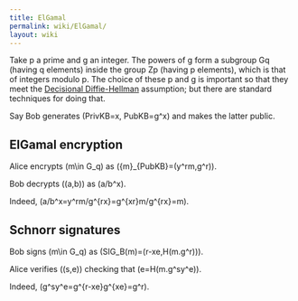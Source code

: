 ```yaml
---
title: ElGamal
permalink: wiki/ElGamal/
layout: wiki
---
```


Take p a prime and g an integer. The powers of g form a subgroup Gq
(having q elements) inside the group Zp (having p elements), which is
that of integers modulo p. The choice of these p and g is important so
that they meet the [Decisional
Diffie-Hellman](http://en.wikipedia.org/wiki/Decisional_Diffie%E2%80%93Hellman_assumption)
assumption; but there are standard techniques for doing that.

Say Bob generates \(PrivKB=x, PubKB=g^x\) and makes the latter public.

ElGamal encryption
------------------

  
Alice encrypts \(m\in G_q\) as \(\{m\}_{PubKB}=(y^rm,g^r)\).

Bob decrypts \((a,b)\) as \(a/b^x\).

Indeed, \(a/b^x=y^rm/g^{rx}=g^{xr}m/g^{rx}=m\).

Schnorr signatures
------------------

  
Bob signs \(m\in G_q\) as \(SIG_B(m)=(r-xe,H(m.g^r))\).

Alice verifies \((s,e)\) checking that \(e=H(m.g^sy^e)\).

Indeed, \(g^sy^e=g^{r-xe}g^{xe}=g^r\).


